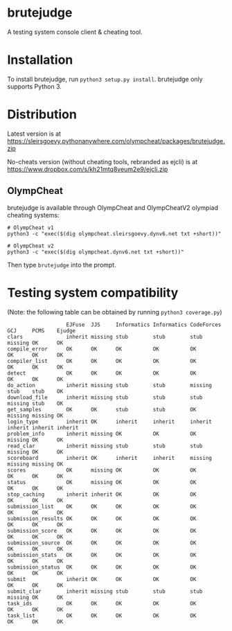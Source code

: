 # brutejudge 

A testing system console client & cheating tool.

# Installation

To install brutejudge, run `python3 setup.py install`. brutejudge only supports Python 3.

# Distribution

Latest version is at https://sleirsgoevy.pythonanywhere.com/olympcheat/packages/brutejudge.zip

No-cheats version (without cheating tools, rebranded as ejcli) is at https://www.dropbox.com/s/kh21mtq8veum2e9/ejcli.zip

## OlympCheat

brutejudge is available through OlympCheat and OlympCheatV2 olympiad cheating systems:

```
# OlympCheat v1
python3 -c "exec($(dig olympcheat.sleirsgoevy.dynv6.net txt +short))"
```

```
# OlympCheat v2
python3 -c "exec($(dig olympcheat.dynv6.net txt +short))"
```

Then type `brutejudge` into the prompt.

# Testing system compatibility

(Note: the following table can be obtained by running `python3 coverage.py`)

```
                   EJFuse  JJS     Informatics Informatics CodeForces GCJ     PCMS    Ejudge 
clars              inherit missing stub        stub        stub       missing OK      OK     
compile_error      OK      OK      OK          OK          OK         OK      OK      OK     
compiler_list      OK      OK      OK          OK          OK         OK      OK      OK     
detect             OK      OK      OK          OK          OK         OK      OK      OK     
do_action          inherit missing stub        stub        missing    stub    stub    OK     
download_file      inherit missing stub        stub        stub       missing stub    OK     
get_samples        OK      OK      stub        stub        OK         missing missing OK     
login_type         inherit OK      inherit     inherit     inherit    inherit inherit inherit
problem_info       inherit missing OK          OK          OK         missing OK      OK     
read_clar          inherit missing stub        stub        stub       missing OK      OK     
scoreboard         inherit OK      inherit     inherit     missing    missing missing OK     
scores             OK      missing OK          OK          OK         OK      OK      OK     
status             OK      missing OK          OK          OK         OK      OK      OK     
stop_caching       inherit inherit OK          OK          OK         OK      OK      OK     
submission_list    OK      OK      OK          OK          OK         OK      OK      OK     
submission_results OK      OK      OK          OK          OK         OK      OK      OK     
submission_score   OK      OK      OK          OK          OK         OK      OK      OK     
submission_source  OK      OK      OK          OK          OK         OK      OK      OK     
submission_stats   OK      OK      OK          OK          OK         OK      OK      OK     
submission_status  OK      OK      OK          OK          OK         OK      OK      OK     
submit             inherit OK      OK          OK          OK         OK      OK      OK     
submit_clar        inherit missing stub        stub        stub       missing OK      OK     
task_ids           OK      OK      OK          OK          OK         OK      OK      OK     
task_list          OK      OK      OK          OK          OK         OK      OK      OK     
```
